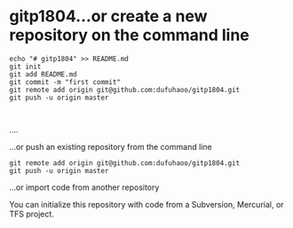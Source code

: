# gitp1804…or create a new repository on the command line

```
echo "# gitp1804" >> README.md
git init
git add README.md
git commit -m "first commit"
git remote add origin git@github.com:dufuhaoo/gitp1804.git
git push -u origin master
```
````
````
```

```
....

…or push an existing repository from the command line

```
git remote add origin git@github.com:dufuhaoo/gitp1804.git
git push -u origin master
```


…or import code from another repository

You can initialize this repository with code from a Subversion, Mercurial, or TFS project.
